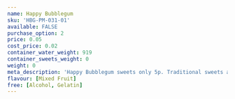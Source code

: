 ```yaml
---
name: Happy Bubblegum
sku: 'HBG-PM-031-01'
available: FALSE
purchase_option: 2
price: 0.05
cost_price: 0.02
container_water_weight: 919
container_sweets_weight: 0
weight: 0
meta_description: 'Happy Bubblegum sweets only 5p. Traditional sweets and more at Humbugs Confectionery Store. Specialists in satisfying your sweet tooth!'
flavour: [Mixed Fruit]
free: [Alcohol, Gelatin]
---
```

